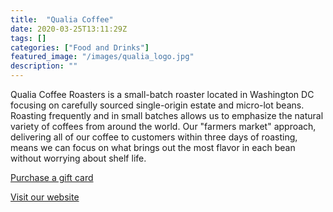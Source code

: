 ```yaml
---
title:  "Qualia Coffee"
date: 2020-03-25T13:11:29Z
tags: []
categories: ["Food and Drinks"]
featured_image: "/images/qualia_logo.jpg"
description: ""
---
```


Qualia Coffee Roasters is a small-batch roaster located in Washington DC focusing on carefully sourced single-origin estate and micro-lot beans. Roasting frequently and in small batches allows us to emphasize the natural variety of coffees from around the world. Our "farmers market" approach, delivering all of our coffee to customers within three days of roasting, means we can focus 
on what brings out the most flavor in each bean without worrying about shelf life.

[Purchase a gift card](http://qualiacoffeeroasters.com/gift-card/)

[Visit our website](http://qualiacoffeeroasters.com/)